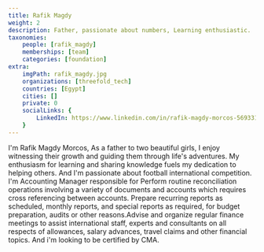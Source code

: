 ```yaml
---
title: Rafik Magdy
weight: 2
description: Father, passionate about numbers, Learning enthusiastic.
taxonomies:
    people: [rafik_magdy]
    memberships: [team]
    categories: [foundation]
extra:
    imgPath: rafik_magdy.jpg
    organizations: [threefold_tech]
    countries: [Egypt]
    cities: []
    private: 0
    socialLinks: {
        LinkedIn: https://www.linkedin.com/in/rafik-magdy-morcos-5693311b0/
    }
---
```


I'm Rafik Magdy Morcos, As a father to two beautiful girls, I enjoy witnessing their growth and guiding them through life's adventures. My enthusiasm for learning and sharing knowledge fuels my dedication to helping others. And I'm passionate about football international competition. I'm  Accounting Manager responsible for Perform routine reconciliation operations involving a variety of documents and accounts which requires cross referencing between accounts. Prepare recurring reports as scheduled, monthly reports, and special reports as required, for budget preparation, audits or other reasons.Advise and organize regular finance meetings to assist international staff, experts and consultants on all respects of allowances, salary advances, travel claims and other financial topics.
And i'm looking to be certified by CMA.